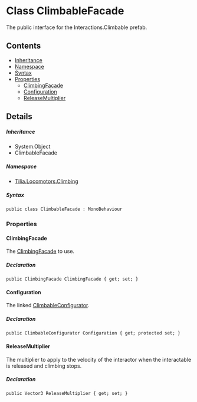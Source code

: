 # Class ClimbableFacade

The public interface for the Interactions.Climbable prefab.

## Contents

* [Inheritance]
* [Namespace]
* [Syntax]
* [Properties]
  * [ClimbingFacade]
  * [Configuration]
  * [ReleaseMultiplier]

## Details

##### Inheritance

* System.Object
* ClimbableFacade

##### Namespace

* [Tilia.Locomotors.Climbing]

##### Syntax

```
public class ClimbableFacade : MonoBehaviour
```

### Properties

#### ClimbingFacade

The [ClimbingFacade] to use.

##### Declaration

```
public ClimbingFacade ClimbingFacade { get; set; }
```

#### Configuration

The linked [ClimbableConfigurator].

##### Declaration

```
public ClimbableConfigurator Configuration { get; protected set; }
```

#### ReleaseMultiplier

The multiplier to apply to the velocity of the interactor when the interactable is released and climbing stops.

##### Declaration

```
public Vector3 ReleaseMultiplier { get; set; }
```

[Tilia.Locomotors.Climbing]: README.md
[ClimbingFacade]: ClimbableFacade.md#ClimbingFacade
[ClimbingFacade]: ClimbingFacade.md
[ClimbableConfigurator]: ClimbableConfigurator.md
[Inheritance]: #Inheritance
[Namespace]: #Namespace
[Syntax]: #Syntax
[Properties]: #Properties
[ClimbingFacade]: #ClimbingFacade
[Configuration]: #Configuration
[ReleaseMultiplier]: #ReleaseMultiplier
